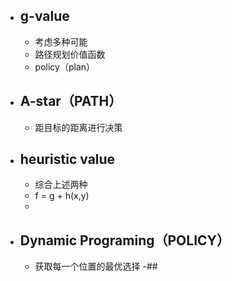 
- ## g-value
	- 考虑多种可能
	- 路径规划价值函数
	- policy（plan）
- ## A-star（PATH）
	- 距目标的距离进行决策
- ## heuristic value
	- 综合上述两种
	- f = g + h(x,y)
	- 
- ## Dynamic Programing（POLICY）
	- 获取每一个位置的最优选择
-##  
<!--stackedit_data:
eyJoaXN0b3J5IjpbMTQ4NzQzNTU4MCw5NjI5NzA3MjksNzI3MT
Q2NDU0LDE0NzU5NzIxMzIsLTIwODg3NDY2MTJdfQ==
-->